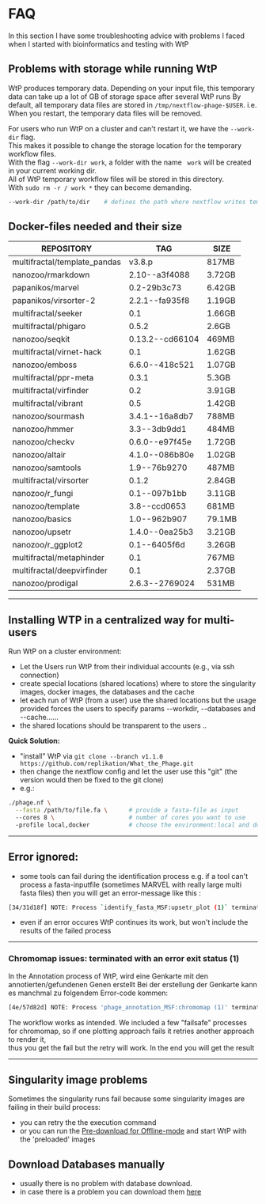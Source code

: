# FAQ
In this section I have some troubleshooting advice with problems I faced when I started with bioinformatics and testing with WtP

## Problems with storage while running WtP

WtP produces temporary data.
Depending on your input file, this temporary data can take up a lot of GB of storage space after several WtP runs
By default, all temporary data files are stored in `/tmp/nextflow-phage-$USER`. i.e. When you restart, the temporary data files will be removed.

For users who run WtP on a cluster and can't restart it, we have the `--work-dir` flag.  
This makes it possible to change the storage location for the temporary workflow files.  
With the flag `--work-dir work`, a folder with the name ` work` will be created in your current working dir.  
All of WtP temporary workflow files will be stored in this directory.  
With `sudo rm -r / work *` they can become demanding. 


```bash
--work-dir /path/to/dir    # defines the path where nextflow writes temporary files, default: '/tmp/nextflow-phage-$USER'
```


## Docker-files needed and their size

|REPOSITORY|TAG|SIZE|  
|-|-|-|  
|multifractal/template_pandas|v3.8.p|817MB|  
|nanozoo/rmarkdown|2.10--a3f4088|3.72GB|  
|papanikos/marvel|0.2-29b3c73|6.42GB|  
|papanikos/virsorter-2|2.2.1--fa935f8|1.19GB|  
|multifractal/seeker|0.1|1.66GB|  
|multifractal/phigaro|0.5.2|2.6GB|  
|nanozoo/seqkit|0.13.2--cd66104|469MB|  
|multifractal/virnet-hack|0.1|1.62GB|  
|nanozoo/emboss|6.6.0--418c521|1.07GB|  
|multifractal/ppr-meta|0.3.1|5.3GB|  
|multifractal/virfinder|0.2|3.91GB| 
|multifractal/vibrant|0.5|1.42GB|  
|nanozoo/sourmash|3.4.1--16a8db7|788MB|  
|nanozoo/hmmer|3.3--3db9dd1|484MB|  
|nanozoo/checkv|0.6.0--e97f45e|1.72GB|   
|nanozoo/altair|4.1.0--086b80e|1.02GB|  
|nanozoo/samtools|1.9--76b9270|487MB|  
|multifractal/virsorter|0.1.2|2.84GB|  
|nanozoo/r_fungi|0.1--097b1bb|3.11GB|  
|nanozoo/template|3.8--ccd0653|681MB|  
|nanozoo/basics|1.0--962b907|79.1MB|  
|nanozoo/upsetr|1.4.0--0ea25b3|3.21GB|  
|nanozoo/r_ggplot2|0.1--6405f6d|3.26GB|  
|multifractal/metaphinder|0.1|767MB|  
|multifractal/deepvirfinder|0.1|2.37GB|  
|nanozoo/prodigal|2.6.3--2769024|531MB|  


-----------------------------------


## Installing WTP in a centralized way for multi-users

Run WtP on a cluster environment:  

* Let the Users run WtP from their individual accounts (e.g., via ssh connection)  
* create special locations (shared locations) where to store the singularity images, docker images, the databases and the cache  
* let each run of WtP (from a user) use the shared locations but the usage provided forces the users to specify params --workdir, --databases and --cache......
* the shared locations should be transparent to the users .. 

 
**Quick Solution:** 

* "install" WtP via `git clone --branch v1.1.0 https://github.com/replikation/What_the_Phage.git`
* then change the nextflow config and let the user use this "git"  (the version would then be fixed to the git clone)
* e.g.:
````bash
./phage.nf \
  --fasta /path/to/file.fa \      # provide a fasta-file as input
  --cores 8 \                     # number of cores you want to use
  -profile local,docker           # choose the environment:local and docker
````
-----------------------------------

## Error ignored:

* some tools can fail during the identification process e.g. if a tool can't process a fasta-inputfile (sometimes MARVEL with really large multi fasta files)
then you will get an error-message like this :

```bash
[34/31d18f] NOTE: Process `identify_fasta_MSF:upsetr_plot (1)` terminated with an error exit status (1) -- Error is ignored
```

* even if an error occures WtP continues its work, but won't include the results of the failed process

-----------------------------------

### Chromomap issues: terminated with an error exit status (1)

In the Annotation process of WtP, wird eine Genkarte mit den annotierten/gefundenen Genen erstellt
Bei der erstellung der Genkarte kann es manchmal zu folgendem Error-code kommen:


```bash
[4e/57d82d] NOTE: Process 'phage_annotation_MSF:chromomap (1)' terminated with an error exit status (1) -- Execution is retried (1)
```

The workflow works as intended. We included a few "failsafe" processes for chromomap, so if one plotting approach fails it retries another approach to render it,  
thus you get the fail but the retry will work.
In the end you will get the result

-----------------------------------

## Singularity image problems 

Sometimes the singularity runs fail because some singularity images are failing in their build process:   

* you can retry the the execution command  
* or you can run the [Pre-download for Offline-mode](https://mult1fractal.github.io/wtp-documentation/Workflow-execution/commands/#pre-download-for-offline-mode) and start WtP with the 'preloaded' images  



## Download Databases manually

* usually there is no problem with database download.
* in case there is a problem you can download them [here](https://osf.io/wtfrc/)
